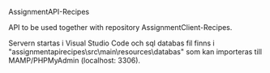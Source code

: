 AssignmentAPI-Recipes

API to be used together with repository AssignmentClient-Recipes.

Servern startas i Visual Studio Code och sql databas fil finns i "assignmentapirecipes\src\main\resources\databas" som kan importeras till MAMP/PHPMyAdmin (localhost: 3306).
